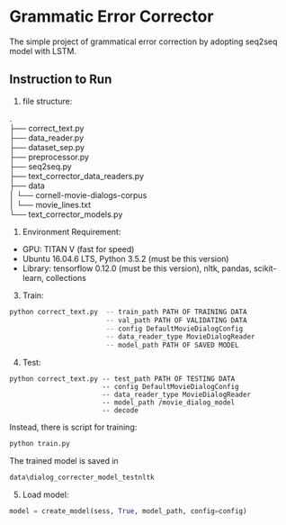 # Grammatic Error Corrector

The simple project of grammatical error correction by adopting seq2seq model with LSTM.

## Instruction to Run 

1. file structure:

  .   
  ├── correct_text.py   
  ├── data_reader.py  
  ├── dataset_sep.py        
  ├── preprocessor.py   
  ├── seq2seq.py  
  ├── text_corrector_data_readers.py               
  ├── data   
  │     └── cornell-movie-dialogs-corpus  
  │         └── movie_lines.txt  
  └── text_corrector_models.py 


1. Environment Requirement:  
* GPU: TITAN V (fast for speed) 
* Ubuntu 16.04.6 LTS, Python 3.5.2 (must be this version)
* Library: tensorflow 0.12.0 (must be this version), nltk, pandas, scikit-learn, collections

3. Train:
```python
python correct_text.py  -- train_path PATH OF TRAINING DATA
                        -- val_path PATH OF VALIDATING DATA
                        -- config DefaultMovieDialogConfig 
                        -- data_reader_type MovieDialogReader
                        -- model_path PATH OF SAVED MODEL
```
4. Test:
```ptthon
python correct_text.py -- test_path PATH OF TESTING DATA
                       -- config DefaultMovieDialogConfig 
                       -- data_reader_type MovieDialogReader 
                       -- model_path /movie_dialog_model
                       -- decode
```
Instead, there is script for training:
```python
python train.py
```
The trained model is saved in 
```python
data\dialog_correcter_model_testnltk
```

5. Load model:
```python
model = create_model(sess, True, model_path, config=config)
```
